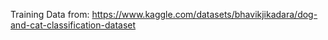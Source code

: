 Training Data from: https://www.kaggle.com/datasets/bhavikjikadara/dog-and-cat-classification-dataset
